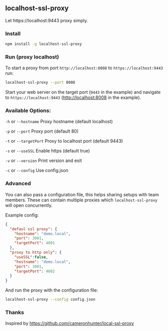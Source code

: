 ## localhost-ssl-proxy


Let https://localhost:9443 proxy simply.

### Install

```sh
npm install -g localhost-ssl-proxy
```

### Run (proxy localhost)

To start a proxy from port `http://localhost:8008` to `https://localhost:9443` run:
```sh
localhost-ssl-proxy --port 8008  
```

Start your web server on the target port (`9443` in the example) and navigate to `https://localhost:9443` ([http://localhost:8008](http://localhost:8008) in the example).


### Available Options:

`-h` or `--hostname` Proxy hostname (default localhost)

`-p` or `--port` Proxy port (default 80)

`-t` or `--targetPort` Proxy to localhost port (default 9443)

`-s` or `--useSSL` Enable https (default true)

`-v` or `--version` Print version and exit

`-c` or `--config` Use config.json  


### Advanced

You can also pass a configuration file, this helps sharing setups with team members. These can contain multiple proxies which `localhost-ssl-proxy` will open concurrently.

Example config:
```json
{
  "defaul ssl proxy": {
    "hostname": "demo.local",
    "port": 3001,
    "targetPort": 4001
  },
  "proxy to http only": {
    "useSSL":false,
    "hostname": "demo.local",
    "port": 3001,
    "targetPort": 4002
  }
}
```

And run the proxy with the configuration file:
```sh
localhost-ssl-proxy --config config.json
```

### Thanks
 

Inspired by <https://github.com/cameronhunter/local-ssl-proxy>